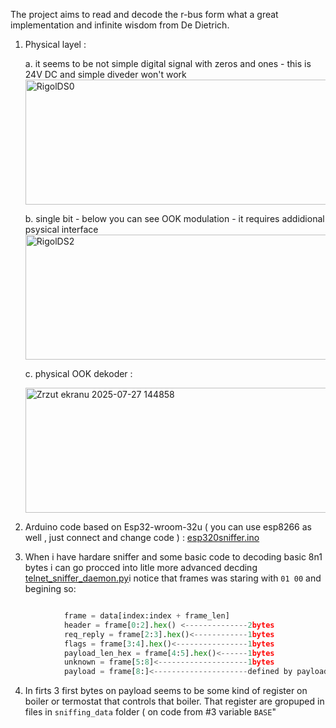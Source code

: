 The project aims to read and decode the r-bus form what a great implementation and infinite wisdom from De Dietrich. 

1. Physical layel :

   a. it seems to be not simple digital signal with zeros and ones - this is 24V DC and simple diveder won't work
   <img width="500" height="200" alt="RigolDS0" src="https://github.com/user-attachments/assets/143a7891-d8ae-4761-96e0-faf2790cdc62" />
   
   b. single bit - below you can see OOK modulation - it requires addidional psysical interface
   <img width="500" height="200" alt="RigolDS2" src="https://github.com/user-attachments/assets/6a1619b4-5954-4534-bf7c-40528b346ef1" />
   
   c. physical OOK dekoder :

   <img width="500" height="200" alt="Zrzut ekranu 2025-07-27 144858" src="https://github.com/user-attachments/assets/de988544-8fe5-4678-b5b7-bb2f5024e055" />

2. Arduino code based on Esp32-wroom-32u ( you can use esp8266 as well , just connect and change code )  : [esp320sniffer.ino](https://github.com/paweldnb/rbus/blob/main/esp32-sniffer.ino)
3. When i have hardare sniffer and some basic code to decoding basic 8n1 bytes i can go procced into litle more advanced decding  [telnet_sniffer_daemon.py](https://github.com/paweldnb/rbus/blob/main/telnet_sniffer_daemon.py)i notice that frames was staring with `01 00` and begining so: 
```python

            frame = data[index:index + frame_len]
            header = frame[0:2].hex() <--------------2bytes
            req_reply = frame[2:3].hex()<------------1bytes
            flags = frame[3:4].hex()<----------------1bytes
            payload_len_hex = frame[4:5].hex()<------1bytes         
            unknown = frame[5:8]<--------------------1bytes
            payload = frame[8:]<---------------------defined by payload_len_hex 
```
4. In firts 3 first bytes on payload seems to be some kind of register on boiler or termostat that controls that boiler. That register are gropuped in files in `sniffing_data` folder ( on code from #3 variable `BASE`"
   
